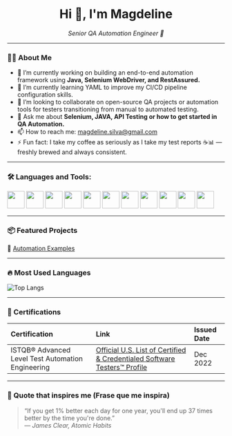 <h1 align="center">Hi 👋, I'm Magdeline</h1>

<p align="center">
  <em>Senior QA Automation Engineer 🚀</em>
</p>

---

### 👩‍💻 About Me

- 🔭 I’m currently working on building an end-to-end automation framework using **Java, Selenium WebDriver, and RestAssured.**
- 🌱 I’m currently learning YAML to improve my CI/CD pipeline configuration skills.
- 👯 I’m looking to collaborate on open-source QA projects or automation tools for testers transitioning from manual to automated testing.
- 💬 Ask me about **Selenium, JAVA, API Testing or how to get started in QA Automation.**
- 📫 How to reach me: [magdeline.silva@gmail.com](mailto:your.email@example.com)
- ⚡ Fun fact: I take my coffee as seriously as I take my test reports ☕📊 — freshly brewed and always consistent.

---

### 🛠️ Languages and Tools:

<p>
<!-- Java -->
<img src="https://cdn.jsdelivr.net/gh/devicons/devicon/icons/java/java-original.svg" width="40"/>
<!-- JavaScript -->
<img src="https://cdn.jsdelivr.net/gh/devicons/devicon/icons/javascript/javascript-original.svg" width="40"/>
<!-- C# -->
<img src="https://cdn.jsdelivr.net/gh/devicons/devicon/icons/csharp/csharp-original.svg" width="40"/>
<!-- Visual Studio 2022 (usa icono genérico de VS) -->
<img src="https://cdn.jsdelivr.net/gh/devicons/devicon/icons/visualstudio/visualstudio-plain.svg" width="40"/>
<!-- VS Code -->
<img src="https://cdn.jsdelivr.net/gh/devicons/devicon/icons/vscode/vscode-original.svg" width="40"/>
<!-- intelliJ -->
<img src="https://cdn.jsdelivr.net/gh/devicons/devicon/icons/intellij/intellij-original.svg" width="40"/>
<!-- Github -->
<img src="https://cdn.jsdelivr.net/gh/devicons/devicon/icons/github/github-original.svg" width="40"/>
<!-- Postman -->
<img src="https://cdn.jsdelivr.net/gh/devicons/devicon/icons/postman/postman-original.svg" width="40"/>
<!-- Selenium -->
<img src="https://cdn.jsdelivr.net/gh/devicons/devicon/icons/selenium/selenium-original.svg" width="40"/>
<!-- Jenkins -->
<img src="https://cdn.jsdelivr.net/gh/devicons/devicon/icons/jenkins/jenkins-original.svg" width="40"/>
<!-- Microsoft Azure -->
<img src="https://cdn.jsdelivr.net/gh/devicons/devicon/icons/azure/azure-original.svg" width="40"/>
</p>

---

### 📦 Featured Projects

🔹 [Automation Examples](https://github.com/karinerb19/Automation_examples)  

---

### 🔥 Most Used Languages

<p>
  <img src="https://github-readme-stats.vercel.app/api/top-langs/?username=karinerb19&layout=compact&theme=default" alt="Top Langs" />
</p>

---

### 🏅 Certifications

| Certification        | Link                           | Issued Date |
|:-----------------------|:--------------------------------|:-------------|
| ISTQB® Advanced Level Test Automation Engineering |  [Official U.S. List of Certified & Credentialed Software Testers™ Profile](https://atsqa.org/certified-testers/profile/11ec543280ca4e3b81192d14304a726a) | Dec 2022    |

<!--
### 📈 GitHub Stats

<p align="center">
  <img src="https://github-readme-stats.vercel.app/api?username=karinerb19&show_icons=true&theme=default" alt="GitHub Stats" />
</p>

---
-->

---
### 🧠 Quote that inspires me (Frase que me inspira)

> “If you get 1% better each day for one year, you'll end up 37 times better by the time you're done.”  
> — *James Clear, Atomic Habits*



